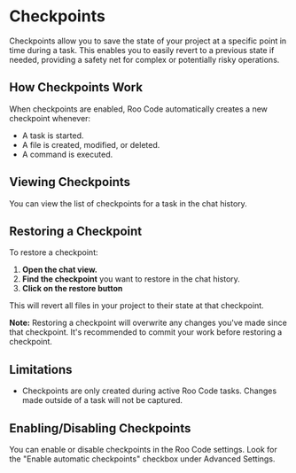 # Checkpoints

Checkpoints allow you to save the state of your project at a specific point in time during a task. This enables you to easily revert to a previous state if needed, providing a safety net for complex or potentially risky operations.

## How Checkpoints Work

When checkpoints are enabled, Roo Code automatically creates a new checkpoint whenever:

*   A task is started.
*   A file is created, modified, or deleted.
*   A command is executed.

## Viewing Checkpoints

You can view the list of checkpoints for a task in the chat history.

## Restoring a Checkpoint

To restore a checkpoint:

1.  **Open the chat view.**
2.  **Find the checkpoint** you want to restore in the chat history.
3.  **Click on the restore button**

This will revert all files in your project to their state at that checkpoint.

**Note:**  Restoring a checkpoint will overwrite any changes you've made since that checkpoint.  It's recommended to commit your work before restoring a checkpoint.

## Limitations

*   Checkpoints are only created during active Roo Code tasks. Changes made outside of a task will not be captured.

## Enabling/Disabling Checkpoints

You can enable or disable checkpoints in the Roo Code settings.  Look for the "Enable automatic checkpoints" checkbox under Advanced Settings.
